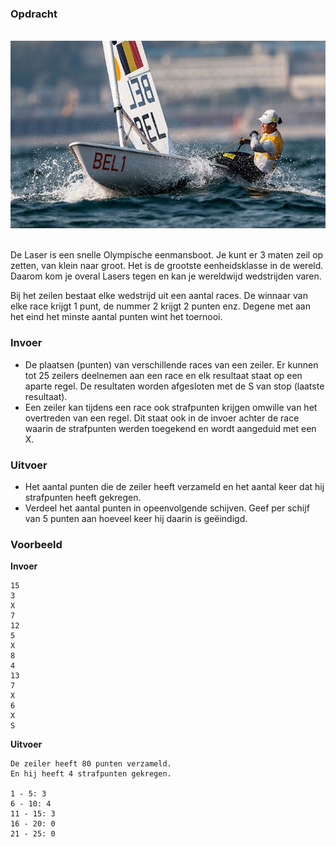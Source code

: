 ### Opdracht

<br>  
<div class="dodona-centered-group"><img src="media/zeilen.jpeg" width="600" height="300"></div>
<br>

De Laser is een snelle Olympische eenmansboot. Je kunt er 3 maten zeil op zetten, van klein naar groot. Het is de grootste eenheidsklasse in de wereld. Daarom kom je overal Lasers tegen en kan je wereldwijd wedstrijden varen.

Bij het zeilen bestaat elke wedstrijd uit een aantal races. De winnaar van elke race krijgt 1 punt, de nummer 2 krijgt 2 punten enz. Degene met aan het eind het minste aantal punten wint het toernooi.

### Invoer

* De plaatsen (punten) van verschillende races van een zeiler. Er kunnen tot 25 zeilers deelnemen aan een race en elk resultaat staat op een aparte regel. De resultaten worden afgesloten met de S van stop (laatste resultaat). 
* Een zeiler kan tijdens een race ook strafpunten krijgen omwille van het overtreden van een regel. Dit staat ook in de invoer achter de race waarin de strafpunten werden toegekend en wordt aangeduid met een X.


### Uitvoer

* Het aantal punten die de zeiler heeft verzameld en het aantal keer dat hij strafpunten heeft gekregen.
* Verdeel het aantal punten in opeenvolgende schijven. Geef per schijf van 5 punten aan hoeveel keer hij daarin is geëindigd.

### Voorbeeld

**Invoer**
    
    15
    3
    X
    7
    12
    5
    X 
    8
    4
    13
    7
    X
    6
    X
    S
    

**Uitvoer**
    
    De zeiler heeft 80 punten verzameld.
    En hij heeft 4 strafpunten gekregen.
    
    1 - 5: 3
    6 - 10: 4
    11 - 15: 3
    16 - 20: 0
    21 - 25: 0
